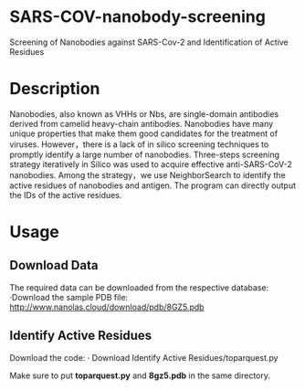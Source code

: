# SARS-COV-nanobody-screening
Screening of Nanobodies against SARS-Cov-2 and Identification of Active Residues
# Description
Nanobodies, also known as VHHs or Nbs, are single-domain antibodies derived from camelid heavy-chain antibodies. Nanobodies have many unique properties that make them good candidates for the treatment of viruses. However，there is a lack of in silico screening techniques to promptly identify a large number of nanobodies. Three-steps screening strategy iteratively in Silico was used to acquire effective anti-SARS-CoV-2 nanobodies. Among the strategy，we use NeighborSearch to identify the active residues of nanobodies and antigen. The program can directly output the IDs of the active residues.
# Usage
  ## Download Data
   The required data can be downloaded from the respective database:
      ·Download the sample PDB file: http://www.nanolas.cloud/download/pdb/8GZ5.pdb   
   
  ## Identify Active Residues
   Download the code: 
      · Download Identify Active Residues/toparquest.py
      
   Make sure to put **toparquest.py** and **8gz5.pdb** in the same directory.
    
    
